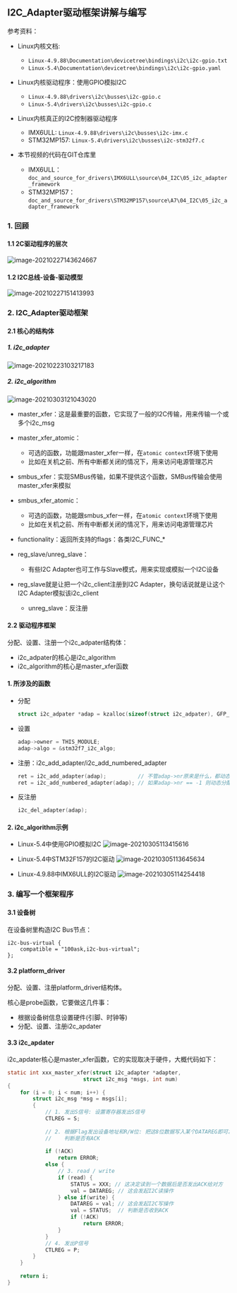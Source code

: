 ## I2C\_Adapter驱动框架讲解与编写

参考资料：

* Linux内核文档:
  * `Linux-4.9.88\Documentation\devicetree\bindings\i2c\i2c-gpio.txt`
  * `Linux-5.4\Documentation\devicetree\bindings\i2c\i2c-gpio.yaml`
  
* Linux内核驱动程序：使用GPIO模拟I2C
  
  * `Linux-4.9.88\drivers\i2c\busses\i2c-gpio.c`
  * `Linux-5.4\drivers\i2c\busses\i2c-gpio.c`
  
* Linux内核真正的I2C控制器驱动程序

  * IMX6ULL: `Linux-4.9.88\drivers\i2c\busses\i2c-imx.c`
  * STM32MP157: `Linux-5.4\drivers\i2c\busses\i2c-stm32f7.c`
* 本节视频的代码在GIT仓库里
  * IMX6ULL：`doc_and_source_for_drivers\IMX6ULL\source\04_I2C\05_i2c_adapter_framework`
  * STM32MP157：`doc_and_source_for_drivers\STM32MP157\source\A7\04_I2C\05_i2c_adapter_framework`

### 1. 回顾

#### 1.1 2C驱动程序的层次

![image-20210227143624667](pic/04_I2C/054_i2c_driver_layers.png)

#### 1.2 I2C总线-设备-驱动模型

![image-20210227151413993](pic/04_I2C/055_i2c_bus_dev_drv.png)

### 2. I2C_Adapter驱动框架

#### 2.1 核心的结构体

##### 1. i2c_adapter

  ![image-20210223103217183](pic/04_I2C/012_i2c_adapter.png)

##### 2. i2c_algorithm
![image-20210303121043020](pic/04_I2C/058_i2c_algorithm.png)

* master_xfer：这是最重要的函数，它实现了一般的I2C传输，用来传输一个或多个i2c_msg

* master_xfer_atomic：

  * 可选的函数，功能跟master_xfer一样，在`atomic context`环境下使用
  * 比如在关机之前、所有中断都关闭的情况下，用来访问电源管理芯片

* smbus_xfer：实现SMBus传输，如果不提供这个函数，SMBus传输会使用master_xfer来模拟

* smbus_xfer_atomic：

  * 可选的函数，功能跟smbus_xfer一样，在`atomic context`环境下使用
  * 比如在关机之前、所有中断都关闭的情况下，用来访问电源管理芯片

* functionality：返回所支持的flags：各类I2C_FUNC_*

* reg_slave/unreg_slave：

  * 有些I2C Adapter也可工作与Slave模式，用来实现或模拟一个I2C设备
* reg_slave就是让把一个i2c_client注册到I2C Adapter，换句话说就是让这个I2C Adapter模拟该i2c_client
  * unreg_slave：反注册

  

  

#### 2.2 驱动程序框架

分配、设置、注册一个i2c_adpater结构体：

* i2c_adpater的核心是i2c_algorithm
* i2c_algorithm的核心是master_xfer函数

#### 1. 所涉及的函数

* 分配

  ```c
  struct i2c_adpater *adap = kzalloc(sizeof(struct i2c_adpater), GFP_KERNEL);
  ```

* 设置

  ```c
  adap->owner = THIS_MODULE;
  adap->algo = &stm32f7_i2c_algo;
  ```

* 注册：i2c_add_adapter/i2c_add_numbered_adapter

  ```c
  ret = i2c_add_adapter(adap);          // 不管adap->nr原来是什么，都动态设置adap->nr
  ret = i2c_add_numbered_adapter(adap); // 如果adap->nr == -1 则动态分配nr; 否则使用该nr   
  ```

* 反注册

  ```c
  i2c_del_adapter(adap);
  ```

#### 2. i2c_algorithm示例

* Linux-5.4中使用GPIO模拟I2C
  ![image-20210305113415616](pic/04_I2C/059_i2c_bit_algo.png)



* Linux-5.4中STM32F157的I2C驱动
  ![image-20210305113645634](pic/04_I2C/060_stm32f7_i2c_algo.png)



* Linux-4.9.88中IMX6ULL的I2C驱动
  ![image-20210305114254418](pic/04_I2C/061_i2c_imx_algo.png)



### 3. 编写一个框架程序

#### 3.1 设备树

在设备树里构造I2C Bus节点：

```shell
i2c-bus-virtual {
    compatible = "100ask,i2c-bus-virtual";
};
```





#### 3.2 platform_driver

分配、设置、注册platform_driver结构体。

核心是probe函数，它要做这几件事：

* 根据设备树信息设置硬件(引脚、时钟等)
* 分配、设置、注册i2c_apdater

#### 3.3 i2c_apdater

i2c_apdater核心是master_xfer函数，它的实现取决于硬件，大概代码如下：

```c
static int xxx_master_xfer(struct i2c_adapter *adapter,
						struct i2c_msg *msgs, int num)
{
    for (i = 0; i < num; i++) {
        struct i2c_msg *msg = msgs[i];
        {
        	// 1. 发出S信号: 设置寄存器发出S信号
            CTLREG = S;
            
            // 2. 根据Flag发出设备地址和R/W位: 把这8位数据写入某个DATAREG即可发出信号
            //    判断是否有ACK
            
            if (!ACK)
                return ERROR;
            else {
	            // 3. read / write
	            if (read) {
                    STATUS = XXX; // 这决定读到一个数据后是否发出ACK给对方
                    val = DATAREG; // 这会发起I2C读操作
                } else if(write) {
                    DATAREG = val; // 这会发起I2C写操作
                    val = STATUS;  // 判断是否收到ACK
                    if (!ACK)
                        return ERROR;
                }                
            }
            // 4. 发出P信号
            CTLREG = P;
        }
    }
    
    return i;
}
```





